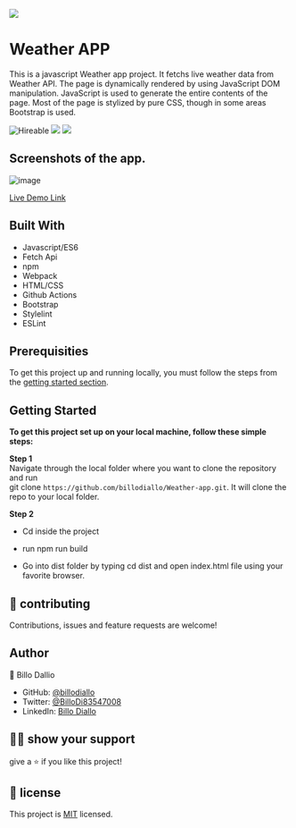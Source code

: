 ![](https://img.shields.io/badge/Microverse-blueviolet)

# Weather APP

This is a javascript Weather app project. It fetchs live weather data from Weather API. The page is dynamically rendered by using JavaScript DOM manipulation. JavaScript is used to generate the entire contents of the page. Most of the page is stylized by pure CSS, though in some areas Bootstrap is used.

![Hireable](https://img.shields.io/badge/Hireable-yes-success) ![](https://img.shields.io/badge/Mobile--responsive-yes-green) ![](https://img.shields.io/badge/-Microverse%20projects-blueviolet)


## Screenshots of the app.
![image](https://user-images.githubusercontent.com/11162987/118248751-58f93100-b4ad-11eb-9d0d-3a2399a57594.png)



[Live Demo Link](https://billodiallo.github.io/Weather-app/)


## Built With

- Javascript/ES6
- Fetch Api
- npm
- Webpack
- HTML/CSS
- Github Actions
- Bootstrap
- Stylelint
- ESLint


## Prerequisities

To get this project up and running locally, you must follow the steps from the [getting started section](#getting-started).

## Getting Started

**To get this project set up on your local machine, follow these simple steps:**

**Step 1**<br>
Navigate through the local folder where you want to clone the repository and run<br>
git clone `https://github.com/billodiallo/Weather-app.git`. It will clone the repo to your local folder.<br>

**Step 2**<br>
- Cd inside the project

- run npm run build

- Go into dist folder by typing cd dist and open index.html file using your favorite browser.


## 🤝 contributing

Contributions, issues and feature requests are welcome!

## Author

👤 Billo Dallio

- GitHub: [@billodiallo](https://github.com/billodiallo)
- Twitter: [@BilloDi83547008](https://twitter.com/BilloDi83547008)
- LinkedIn: [Billo Diallo](https://www.linkedin.com/in/mabillodiallo/)

## 🙋‍♂ show your support

give a ⭐️ if you like this project!

## 📝 license



This project is [MIT](LICENSE) licensed.

